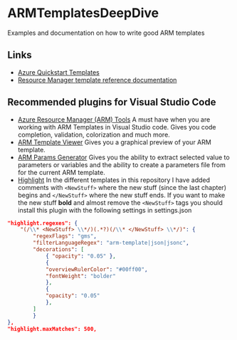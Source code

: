 # ARMTemplatesDeepDive
Examples and documentation on how to write good ARM templates

## Links
- [Azure Quickstart Templates](https://azure.microsoft.com/en-us/resources/templates/)
- [Resource Manager template reference documentation](https://docs.microsoft.com/en-us/azure/templates/)

## Recommended plugins for Visual Studio Code
* [Azure Resource Manager (ARM) Tools](https://marketplace.visualstudio.com/items?itemName=msazurermtools.azurerm-vscode-tools)
A must have when you are working with ARM Templates in Visual Studio code. Gives you code completion, validation, colorization and much more.
* [ARM Template Viewer](https://marketplace.visualstudio.com/items?itemName=msazurermtools.azurerm-vscode-tools)
Gives you a graphical preview of your ARM template.
* [ARM Params Generator](https://marketplace.visualstudio.com/items?itemName=msazurermtools.azurerm-vscode-tools)
Gives you the ability to extract selected value to parameters or variables and the ability to create a parameters file from for the current ARM template.
* [Highlight](https://marketplace.visualstudio.com/items?itemName=fabiospampinato.vscode-highlight)
In the different templates in this repository I have added comments with `<NewStuff>` where the new stuff (since the last chapter) begins and `</NewStuff>` where the new stuff ends.
If you want to make the new stuff **bold** and almost remove the `<NewStuff>` tags you should install this plugin with the following settings in settings.json
```json
"highlight.regexes": {
    "(/\\* <NewStuff> \\*/)(.*?)(/\\* </NewStuff> \\*/)": { 
        "regexFlags": "gms", 
        "filterLanguageRegex": "arm-template|json|jsonc", 
        "decorations": [ 
            { "opacity": "0.05" },
            { 
            "overviewRulerColor": "#00ff00",
            "fontWeight": "bolder"
            },
            { 
            "opacity": "0.05"
            },
        ]
        }
},
"highlight.maxMatches": 500,
```